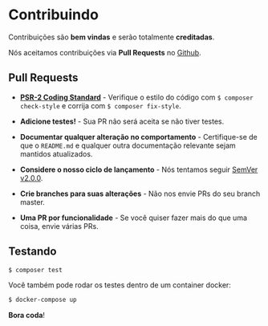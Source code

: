 # Contribuindo

Contribuições são **bem vindas** e serão totalmente **creditadas**.

Nós aceitamos contribuições via **Pull Requests** no [Github](https://github.com/pedroni/correios-php).

## Pull Requests

- **[PSR-2 Coding Standard](https://github.com/php-fig/fig-standards/blob/master/accepted/PSR-2-coding-style-guide.md)** - Verifique o estilo do código com ``$ composer check-style`` e corrija com ``$ composer fix-style``.

- **Adicione testes!** - Sua PR não será aceita se não tiver testes.

- **Documentar qualquer alteração no comportamento** - Certifique-se de que o `README.md` e qualquer outra documentação relevante sejam mantidos atualizados.

- **Considere o nosso ciclo de lançamento** - Nós tentamos seguir [SemVer v2.0.0](http://semver.org/).

- **Crie branches para suas alterações** - Não nos envie PRs do seu branch master.

- **Uma PR por funcionalidade** - Se você quiser fazer mais do que uma coisa, envie várias PRs.

## Testando

``` bash
$ composer test
```

Você também pode rodar os testes dentro de um container docker:

``` bash
$ docker-compose up
```

**Bora coda**!
